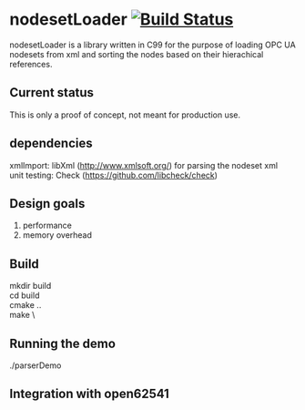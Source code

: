 # nodesetLoader [![Build Status](https://travis-ci.org/matkonnerth/nodesetLoader.svg?branch=master)](https://travis-ci.org/matkonnerth/nodesetLoader)
nodesetLoader is a library written in C99 for the purpose of loading OPC UA nodesets from xml and sorting the nodes based on their hierachical references.

## Current status
This is only a proof of concept, not meant for production use.

## dependencies
xmlImport: libXml (http://www.xmlsoft.org/) for parsing the nodeset xml \
unit testing: Check (https://github.com/libcheck/check)

## Design goals
1) performance
2) memory overhead

## Build
mkdir build \
cd build \
cmake .. \
make \

## Running the demo
./parserDemo <nodeSetFile>
  
## Integration with open62541



